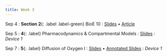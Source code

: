```yaml
---
title: Week 3
---
```


Sep 4
: **Section 2**{: .label .label-green} BioE 10
  : [Slides](https://bcourses.berkeley.edu/courses/1526813/files/folder/Discussions/Week%202?preview=86746872) &#8226; [Article](https://bcourses.berkeley.edu/courses/1526813/files/folder/Discussions/Week%202?preview=86745202)

Sep 5
: **4**{: .label} Pharmacodynamics & Compartmental Models
  : [Slides](https://bcourses.berkeley.edu/courses/1526813/files/folder/Lectures?preview=86761377)
: _Device 1_

Sep 7
: **5**{: .label} Diffusion of Oxygen I
  : [Slides](https://bcourses.berkeley.edu/courses/1526813/files/folder/Lectures?preview=86770007) &#8226; [Annotated Slides](https://bcourses.berkeley.edu/courses/1526813/files/folder/Lectures?preview=86883320)
: _Device 1_
